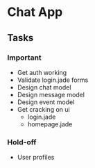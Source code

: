 # Chat App

## Tasks
### Important
- Get auth working
- Validate login.jade forms
- Design chat model
- Design message model
- Design event model
- Get cracking on ui
	- login.jade
	- homepage.jade
	
### Hold-off
- User profiles